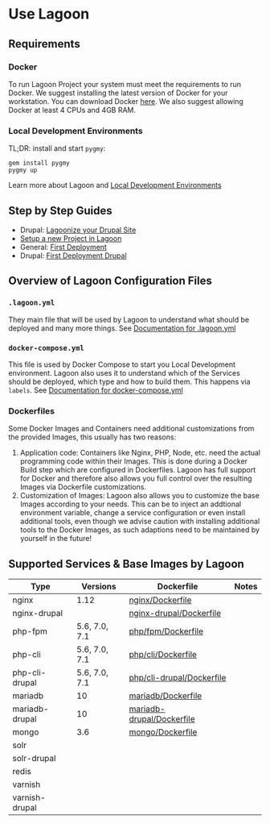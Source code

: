 # Use Lagoon

## Requirements

### Docker

To run Lagoon Project your system must meet the requirements to run Docker. We suggest installing the latest version of Docker for your workstation. You can download Docker [here](https://www.docker.com/get-docker). We also suggest allowing Docker at least 4 CPUs and 4GB RAM.

### Local Development Environments

TL;DR: install and start `pygmy`:

    gem install pygmy
    pygmy up

Learn more about Lagoon and [Local Development Environments](./local_development_environments.md)

## Step by Step Guides

- Drupal: [Lagoonize your Drupal Site](./drupal/lagoonize.md)
- [Setup a new Project in Lagoon](./setup_project.md)
- General: [First Deployment](./first_deployment.md)
- Drupal: [First Deployment Drupal](./drupal/first_deployment.md)

## Overview of Lagoon Configuration Files

### `.lagoon.yml`

They main file that will be used by Lagoon to understand what should be deployed and many more things. See [Documentation for .lagoon.yml](/using_lagoon/lagoon_yml.md)

### `docker-compose.yml`

This file is used by Docker Compose to start you Local Development environment. Lagoon also uses it to understand which of the Services should be deployed, which type and how to build them. This happens via `labels`. See [Documentation for docker-compose.yml](/using_lagoon/docker-compose_yml.md)

### Dockerfiles

Some Docker Images and Containers need additional customizations from the provided Images, this usually has two reasons:
1. Application code: Containers like Nginx, PHP, Node, etc. need the actual programming code within their Images. This is done during a Docker Build step which are configured in Dockerfiles. Lagoon has full support for Docker and therefore also allows you full control over the resulting Images via Dockerfile customizations.
2. Customization of Images: Lagoon also allows you to customize the base Images according to your needs. This can be to inject an addtional environment variable, change a service configuration or even install additional tools, even though we advise caution with installing additional tools to the Docker Images, as such adaptions need to be maintained by yourself in the future!

## Supported Services & Base Images by Lagoon

| Type           | Versions      | Dockerfile                                                                                                   | Notes                |
| ---------------| --------------| -------------------------------------------------------------------------------------------------------------| ---------------------|
| nginx          | 1.12          | [nginx/Dockerfile](https://github.com/amazeeio/lagoon/blob/master/images/nginx/Dockerfile)                   |                      |
| nginx-drupal   |               | [nginx-drupal/Dockerfile](https://github.com/amazeeio/lagoon/blob/master/images/nginx-drupal/Dockerfile)     |                      |
| php-fpm        | 5.6, 7.0, 7.1 | [php/fpm/Dockerfile](https://github.com/amazeeio/lagoon/blob/master/images/php/fpm/Dockerfile)               |                      |
| php-cli        | 5.6, 7.0, 7.1 | [php/cli/Dockerfile](https://github.com/amazeeio/lagoon/blob/master/images/php/cli/Dockerfile)               |                      |
| php-cli-drupal | 5.6, 7.0, 7.1 | [php/cli-drupal/Dockerfile](https://github.com/amazeeio/lagoon/blob/master/images/php/cli-drupal/Dockerfile) |                      |
| mariadb        | 10            | [mariadb/Dockerfile](https://github.com/amazeeio/lagoon/blob/master/images/mariadb/Dockerfile)               |                      |
| mariadb-drupal | 10            | [mariadb-drupal/Dockerfile](https://github.com/amazeeio/lagoon/blob/master/images/mariadb-drupal/Dockerfile) |                      |
| mongo          | 3.6           | [mongo/Dockerfile](https://github.com/amazeeio/lagoon/blob/master/images/mongo/Dockerfile)                   |                      |
| solr           |               |                                                                                                              |                      |
| solr-drupal    |               |                                                                                                              |                      |
| redis          |               |                                                                                                              |                      |
| varnish        |               |                                                                                                              |                      |
| varnish-drupal |               |                                                                                                              |                      |
